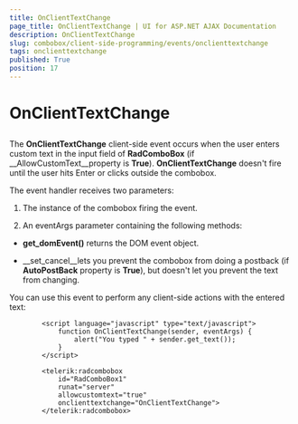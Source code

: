 ```yaml
---
title: OnClientTextChange
page_title: OnClientTextChange | UI for ASP.NET AJAX Documentation
description: OnClientTextChange
slug: combobox/client-side-programming/events/onclienttextchange
tags: onclienttextchange
published: True
position: 17
---
```


# OnClientTextChange



## 

The __OnClientTextChange__ client-side event occurs when the user enters custom text in the input field of __RadComboBox__ (if __AllowCustomText__property is __True__). __OnClientTextChange__ doesn't fire until the user hits Enter or clicks outside the combobox.

The event handler receives two parameters:

1. The instance of the combobox firing the event.

1. An eventArgs parameter containing the following methods:

* __get_domEvent()__ returns the DOM event object.

* __set_cancel__lets you prevent the combobox from doing a postback (if __AutoPostBack__ property is __True__), but doesn't let you prevent the text from changing.

You can use this event to perform any client-side actions with the entered text:

````ASPNET
	    <script language="javascript" type="text/javascript">
	        function OnClientTextChange(sender, eventArgs) {
	            alert("You typed " + sender.get_text());
	        }
	    </script>
	
	    <telerik:radcombobox 
	        id="RadComboBox1" 
	        runat="server" 
	        allowcustomtext="true" 
	        onclienttextchange="OnClientTextChange">  
	    </telerik:radcombobox>
````




